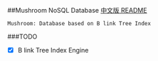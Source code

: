 ##Mushroom NoSQL Database
[中文版 README](./README.md)

`Mushroom: Database based on B link Tree Index`

###TODO
- [x] B link Tree Index Engine